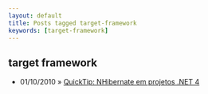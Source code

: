 ```yaml
---
layout: default
title: Posts tagged target-framework
keywords: [target-framework]
---
```

<h2 class="category">target framework</h2>
<ul class="posts">
<li>
<p>
<span class="date">01/10/2010</span> &raquo;
<a href="/blog/quicktip-nhibernate-em-projetos-net-4">QuickTip: NHibernate em projetos .NET 4</a>
</p>
</li>
</ul>
